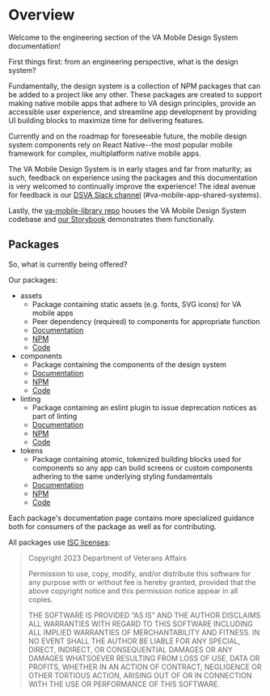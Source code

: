 # Overview

Welcome to the engineering section of the VA Mobile Design System documentation!

First things first: from an engineering perspective, what is the design system?

Fundamentally, the design system is a collection of NPM packages that can be added to a project like any other. These packages are created to support making native mobile apps that adhere to VA design principles, provide an accessible user experience, and streamline app development by providing UI building blocks to maximize time for delivering features. 

Currently and on the roadmap for foreseeable future, the mobile design system components rely on React Native--the most popular mobile framework for complex, multiplatform native mobile apps.

The VA Mobile Design System is in early stages and far from maturity; as such, feedback on experience using the packages and this documentation is very welcomed to continually improve the experience! The ideal avenue for feedback is our [DSVA Slack channel](https://dsva.slack.com/archives/C05HF9ULKJ4) (#va-mobile-app-shared-systems).

Lastly, the [va-mobile-library repo](https://github.com/department-of-veterans-affairs/va-mobile-library) houses the VA Mobile Design System codebase and [our Storybook](https://department-of-veterans-affairs.github.io/va-mobile-library/) demonstrates them functionally.

## Packages

So, what is currently being offered? 

Our packages:
- assets
  - Package containing static assets (e.g. fonts, SVG icons) for VA mobile apps
  - Peer dependency (required) to components for appropriate function
  - [Documentation](https://department-of-veterans-affairs.github.io/va-mobile-app/design/About/For%20engineers/assets)
  - [NPM](https://www.npmjs.com/package/@department-of-veterans-affairs/mobile-assets)
  - [Code](https://github.com/department-of-veterans-affairs/va-mobile-library/tree/main/packages/assets)
- components
  - Package containing the components of the design system
  - [Documentation](https://department-of-veterans-affairs.github.io/va-mobile-app/design/About/For%20engineers/components)
  - [NPM](https://www.npmjs.com/package/@department-of-veterans-affairs/mobile-component-library)
  - [Code](https://github.com/department-of-veterans-affairs/va-mobile-library/tree/main/packages/components)
- linting
  - Package containing an eslint plugin to issue deprecation notices as part of linting
  - [Documentation](https://department-of-veterans-affairs.github.io/va-mobile-app/design/About/For%20engineers/linting)
  - [NPM](https://www.npmjs.com/package/@department-of-veterans-affairs/eslint-config-mobile)
  - [Code](https://github.com/department-of-veterans-affairs/va-mobile-library/tree/main/packages/linting)
- tokens
  - Package containing atomic, tokenized building blocks used for components so any app can build screens or custom components adhering to the same underlying styling fundamentals
  - [Documentation](https://department-of-veterans-affairs.github.io/va-mobile-app/design/About/For%20engineers/tokens)
  - [NPM](https://www.npmjs.com/package/@department-of-veterans-affairs/mobile-tokens)
  - [Code](https://github.com/department-of-veterans-affairs/va-mobile-library/tree/main/packages/tokens)

Each package's documentation page contains more specialized guidance both for consumers of the package as well as for contributing.

All packages use [ISC licenses](https://en.wikipedia.org/wiki/ISC_license):
> Copyright 2023 Department of Veterans Affairs
> 
> Permission to use, copy, modify, and/or distribute this software for any purpose with or without fee is hereby granted, provided that the above copyright notice and this permission notice appear in all copies.
> 
> THE SOFTWARE IS PROVIDED “AS IS” AND THE AUTHOR DISCLAIMS ALL WARRANTIES WITH REGARD TO THIS SOFTWARE INCLUDING ALL IMPLIED WARRANTIES OF MERCHANTABILITY AND FITNESS. IN NO EVENT SHALL THE AUTHOR BE LIABLE FOR ANY SPECIAL, DIRECT, INDIRECT, OR CONSEQUENTIAL DAMAGES OR ANY DAMAGES WHATSOEVER RESULTING FROM LOSS OF USE, DATA OR PROFITS, WHETHER IN AN ACTION OF CONTRACT, NEGLIGENCE OR OTHER TORTIOUS ACTION, ARISING OUT OF OR IN CONNECTION WITH THE USE OR PERFORMANCE OF THIS SOFTWARE.